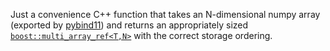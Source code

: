 Just a convenience C++ function that takes an N-dimensional numpy array
(exported by [pybind11][1]) and returns an appropriately sized
[`boost::multi_array_ref<T,N>`][2] with the correct storage ordering.

[1]: https://github.com/pybind/pybind11
[2]: http://www.boost.org/doc/libs/release/libs/multi_array/doc/index.html
